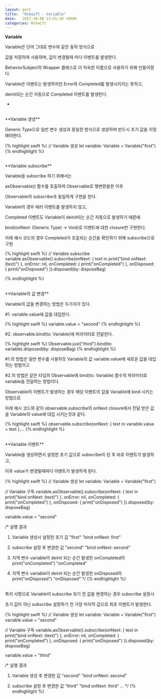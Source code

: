 ```yaml
---
layout: post
title:  "RxSwift - Variable"
date:   2017-10-08 13:51:20 +0900
categories: RxSwift
---
```


**Variable**

Variable은 단어 그대로 변수와 같은 동작 방식으로

값을 저장하여 사용하며, 값이 변경될때 마다 이벤트를 발생한다.

BehaviorSubject의 Wrapper 클래스로 더 익숙한 이름으로 사용하기 위해 만들어졌다.

Variable은 이벤트는 발생하지만 Error와 Completed를 발생시키지는 못하고,

deinit되는 순간 자동으로 Completed 이벤트를 발생한다.

-

<br>
**Variable 생성**

Generic Type으로 일반 변수 생성과 동일한 방식으로 생성하며 반드시 초기 값을 지정해야한다.

{% highlight swift %}
// Variable 생성
let variable: Variable<String> = Variable<String>("first")
{% endhighlight %}

<br>
**Variable subscribe**

Variable을 subscribe 하기 위해서는

asObservable() 함수를 호출하여 Observable로 형변환을한 이후

Observable의 subscribe과 동일하게 구현을 한다.

Variable의 경우 에러 이벤트를 발생하지 않고,

Completed 이벤트도 Variable이 deinit되는 순간 자동으로 발생하기 때문에

bind(onNext: (Generic Type) -> Void)로 이벤트에 대한 closure만 구현한다.

아래 예시 코드의 경우 Completed가 호출되는 순간을 확인하기 위해 subscribe으로 구현

{% highlight swift %}
// Variable subscribe
variable.asObservable().subscribe(onNext: { text in
    print("bind onNext: \(text)")
}, onError: nil, onCompleted: {
    print("onCompleted")
}, onDisposed: {
    print("onDisposed")
}).disposed(by: disposeBag)

{% endhighlight %}

<br>
**Variable의 값 변경**

Variable의 값을 변경하는 방법은 두가지가 있다.

\#1. variable.value에 값을 대입한다.

{% highlight swift %}
variable.value = "second"
{% endhighlight %}

\#2. observable.bind(to: Variable<Generic Type>)에 파라미터로 전달한다.

{% highlight swift %}
Observable<String>.just("third").bind(to: variable).disposed(by: disposeBag)
{% endhighlight %}

\#1.의 방법은 일반 변수를 사용하듯 Variable의 값 variable.value에 새로운 값을 대입하는 방법이고

\#2.의 방법은 같은 타입의 Observable에 bind(to: Variable<Generic Type>) 함수의 파라미터로 variable을 전달하는 방법이다.

Observable의 이벤트가 발생하는 경우 해당 이벤트의 값을 Variable에 bind 시키는 방법으로

아래 예시 코드와 같이 observable.subscribe의 onNext closure에서 전달 받은 값을 Variable의 value에 대입 시키는것과 같다.

{% highlight swift %}
observable.subscribe(onNext: { text in
	variable.value = text
},...
{% endhighlight %}

<br>
**Variable 이벤트**

Variable을 생성하면서 설정한 초기 값으로 subscribe이 된 후 바로 이벤트가 발생하고,

이후 value가 변경될때마다 이벤트가 발생하게 된다.

{% highlight swift %}
// Variable 생성
let variable: Variable<String> = Variable<String>("first")

// Variable 구독
variable.asObservable().subscribe(onNext: { text in
    print("bind onNext: \(text)")
}, onError: nil, onCompleted: {
    print("onCompleted")
}, onDisposed: {
    print("onDisposed")
}).disposed(by: disposeBag)
  
variable.value = "second"

/*
실행 결과

1. Variable 생성시 설정한 초기 값 "first"
"bind onNext: first"

2. subscribe 설정 후 변경한 값 "second"
"bind onNext: second"

3. 지역 변수 variable이 deinit 되는 순간 발생한 onCompleted의 print("onCompleted")
"onCompleted"

4. 지역 변수 variable이 deinit 되는 순간 발생한 onDisposed의 print("onDisposed")
"onDisposed"
*/
{% endhighlight %}

<br>
특이 사항으로 Variable이 subscribe 되기 전 값을 변경하는 경우 subscribe 설정시

초기 값이 아닌 subscribe 설정하기 전 가장 마지막 값으로 최초 이벤트가 발생한다.

{% highlight swift %}
// Variable 생성
let variable: Variable<String> = Variable<String>("first")
variable.value = "second"

// Variable 구독
variable.asObservable().subscribe(onNext: { text in
    print("bind onNext: \(text)")
}, onError: nil, onCompleted: {
    print("onCompleted")
}, onDisposed: {
    print("onDisposed")
}).disposed(by: disposeBag)

variable.value = "third"


/*
실행 결과

1. Variable 생성 후 변경한 값 "second"
"bind onNext: second"

2. subscribe 설정 후 변경한 값 "third"
"bind onNext: third"
...
*/
{% endhighlight %}